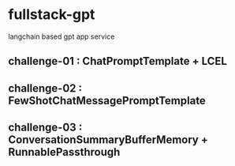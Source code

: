 # fullstack-gpt

langchain based gpt app service

## challenge-01 : ChatPromptTemplate + LCEL

## challenge-02 : FewShotChatMessagePromptTemplate

## challenge-03 : ConversationSummaryBufferMemory + RunnablePassthrough
